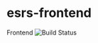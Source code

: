 # esrs-frontend
Frontend ![Build Status](https://build.appcenter.ms/v0.1/apps/412c2541-652c-4bdf-b899-19375fe49e83/branches/master/badge)
